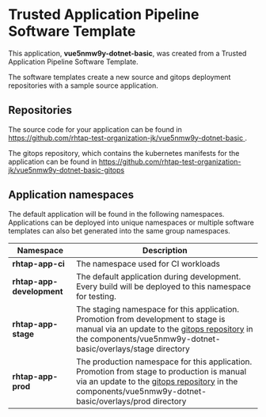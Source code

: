 # Trusted Application Pipeline Software Template

This application, **vue5nmw9y-dotnet-basic**, was created from a Trusted Application Pipeline Software Template.

The software templates create a new source and gitops deployment repositories with a sample source application. 

## Repositories

The source code for your application can be found in [https://github.com/rhtap-test-organization-jk/vue5nmw9y-dotnet-basic ](https://github.com/rhtap-test-organization-jk/vue5nmw9y-dotnet-basic ).
 
The gitops repository, which contains the kubernetes manifests for the application can be found in 
[https://github.com/rhtap-test-organization-jk/vue5nmw9y-dotnet-basic-gitops ](https://github.com/rhtap-test-organization-jk/vue5nmw9y-dotnet-basic-gitops ) 

## Application namespaces 

The default application will be found in the following namespaces. Applications can be deployed into unique namespaces or multiple software templates can also bet generated into the same group namespaces.  

|  Namespace   |  Description   |  
| -------- | -------- |
| **rhtap-app-ci** | The namespace used for CI workloads |
| **rhtap-app-development** | The default application during development. Every build will be deployed to this namespace for testing. |
| **rhtap-app-stage** | The staging namespace for this application. Promotion from development to stage is manual via an update to the [gitops repository](https://github.com/rhtap-test-organization-jk/vue5nmw9y-dotnet-basic-gitops ) in the components/vue5nmw9y-dotnet-basic/overlays/stage directory |
| **rhtap-app-prod** | The production namespace for this application. Promotion from stage to production is manual via an update to the [gitops repository](https://github.com/rhtap-test-organization-jk/vue5nmw9y-dotnet-basic-gitops ) in the components/vue5nmw9y-dotnet-basic/overlays/prod directory |